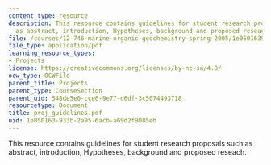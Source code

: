```yaml
---
content_type: resource
description: This resource contains guidelines for student research proposals such
  as abstract, introduction, Hypotheses, background and proposed reseach.
file: /courses/12-746-marine-organic-geochemistry-spring-2005/1e050163933b2a956acba69d2f9085eb_proj_guidelines.pdf
file_type: application/pdf
learning_resource_types:
- Projects
license: https://creativecommons.org/licenses/by-nc-sa/4.0/
ocw_type: OCWFile
parent_title: Projects
parent_type: CourseSection
parent_uid: 548de5e0-cce6-9e77-d6df-3c5074493718
resourcetype: Document
title: proj_guidelines.pdf
uid: 1e050163-933b-2a95-6acb-a69d2f9085eb
---
```

This resource contains guidelines for student research proposals such as abstract, introduction, Hypotheses, background and proposed reseach.